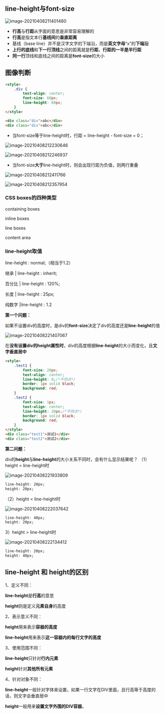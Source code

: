 ## line-height与font-size

![image-20210408211401480](https://cdn.jsdelivr.net/gh/zangguojun/PicGo/20210408211402.png)

+ **行高**与**行距**从字面的意思是非常容易理解的
+ **行高**是指文本行**基线间**的**垂直距离**
+  基线（base line）并不是汉字文字的下端沿，而是**英文字母**“x”的**下端沿**
+ **上行的底线**和**下一行顶线**之间的距离就是**行距**，**行距的一半是半行距**
+ **同一行**顶线和底线之间的距离是**font-size**的大小

## 图像判断

```html
<style>
    .div {
        text-align: center;
        font-size: 60px;
        line-height: 60px;
    }
</style>

<div class="div">abc</div>
<div class="div">abc</div>
```

+ 当font-size等于line-height时，行距 = line-height - font-size = 0；

![image-20210408212230646](https://cdn.jsdelivr.net/gh/zangguojun/PicGo/20210408212231.png)

![image-20210408212246937](https://cdn.jsdelivr.net/gh/zangguojun/PicGo/20210408212248.png)

+ 当font-size**大于**line-height时，则会出现行距为负值，则两行重叠

![image-20210408212411766](C:%5CUsers%5Cbuchiyu%5CAppData%5CRoaming%5CTypora%5Ctypora-user-images%5Cimage-20210408212411766.png)

![image-20210408212357954](https://cdn.jsdelivr.net/gh/zangguojun/PicGo/20210408212358.png)

### CSS boxes的四种类型

containing boxes

inline boxes

line boxes

content area

### line-height取值

line-height : normal;（相当于1.2）

继承 | line-height : inherit;

百分比 | line-height : 120%;

长度 | line-height : 25px;

纯数字 |line-height : 1.2 



**第一个问题：**

如果不设置div的高度时，是div的**font-size**决定了div的高度还是**line-height**的值

![image-20210408221407067](https://cdn.jsdelivr.net/gh/zangguojun/PicGo/20210408221408.png)

在**没有设置div的height属性时**，div的高度根据**line-height**的大小而变化，且**文字垂直居中**

```html
<style>
    .test1 {
        font-size: 20px;
        text-align: center;
        line-height: 0;/*不同点*/
        border: 1px solid black;
        background: red;
    }
    .test2 {
        font-size: 1px;
        text-align: center;
        line-height: 20px;/*不同点*/
        border: 1px solid black;
        background: red;
    }
</style>
<div class="test1">测试1</div>
<div class="test2">测试2</div>
```



**第二问题：**

div的**height**与**line-height**的大小关系不同时，会有什么显示结果呢？
（1）height = line-height时

![image-20210408221933809](https://cdn.jsdelivr.net/gh/zangguojun/PicGo/20210408221934.png)

```css
line-height: 20px;
height: 20px;
```

（2）height < line-height时

![image-20210408222037642](https://cdn.jsdelivr.net/gh/zangguojun/PicGo/20210408222038.png)

```css
line-height: 40px;
height: 20px;
```



3）height > line-height时

![image-20210408222134412](https://cdn.jsdelivr.net/gh/zangguojun/PicGo/20210408222135.png)

```css
line-height: 20px;
height: 40px;
```

## line-height 和 height的区别

1、定义不同：

**line-height**是**行高**的意思

**height**则是定义**元素自身**的高度

2、表示意义不同： 

**height**用来表示**容器的高度**

**line-height**用来表示**这一容器内的每行文字的高度**

3、使用范围不同：

**line-height**只针对**行内元素**

**height**针对**其他所有元素**

4、针对对象不同：

**line-height**一般针对字体来设置，如果一行文字在DIV里面，且行高等于高度的话，则文字会垂直居中

**height**一般用来**设置文字外围的DIV容器**。
